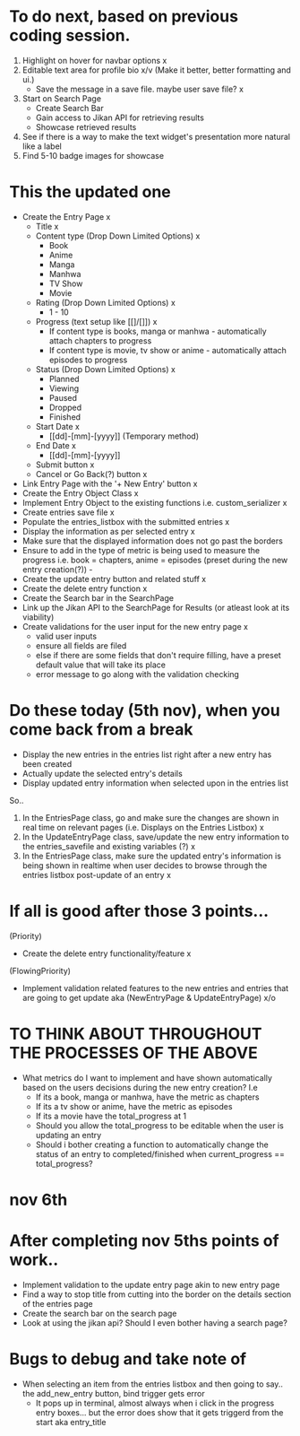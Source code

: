 # To do next, based on previous coding session.

1. Highlight on hover for navbar options x
2. Editable text area for profile bio x/v (Make it better, better formatting and ui.)
    - Save the message in a save file. maybe user save file? x
3. Start on Search Page
    - Create Search Bar
    - Gain access to Jikan API for retrieving results
    - Showcase retrieved results
4. See if there is a way to make the text widget's presentation more natural like a label
5. Find 5-10 badge images for showcase


# This the updated one
- Create the Entry Page x
    - Title x
    - Content type (Drop Down Limited Options) x
        - Book
        - Anime
        - Manga
        - Manhwa
        - TV Show
        - Movie
    - Rating (Drop Down Limited Options) x
        - 1 - 10
    - Progress (text setup like [[]/[]]) x
        - If content type is books, manga or manhwa - automatically attach chapters to progress
        - If content type is movie, tv show or anime - automatically attach episodes to progress
    - Status (Drop Down Limited Options) x
        - Planned
        - Viewing
        - Paused
        - Dropped
        - Finished
    - Start Date x
        - [[dd]-[mm]-[yyyy]] (Temporary method)
    - End Date x
        - [[dd]-[mm]-[yyyy]]
    - Submit button x
    - Cancel or Go Back(?) button x
- Link Entry Page with the '+ New Entry' button x
- Create the Entry Object Class x
- Implement Entry Object to the existing functions i.e. custom_serializer x
- Create entries save file x
- Populate the entries_listbox with the submitted entries x
- Display the information as per selected entry x
- Make sure that the displayed information does not go past the borders
- Ensure to add in the type of metric is being used to measure the progress i.e. book = chapters, anime = episodes (preset during the new entry creation(?)) -
- Create the update entry button and related stuff x
- Create the delete entry function x
- Create the Search bar in the SearchPage
- Link up the Jikan API to the SearchPage for Results (or atleast look at its viability)
- Create validations for the user input for the new entry page x
    - valid user inputs
    - ensure all fields are filed
    - else if there are some fields that don't require filling, have a preset default value that will take its place
    - error message to go along with the validation checking


# Do these today (5th nov), when you come back from a break
- Display the new entries in the entries list right after a new entry has been created
- Actually update the selected entry's details
- Display updated entry information when selected upon in the entries list

So.. 
1. In the EntriesPage class, go and make sure the changes are shown in real time on relevant pages (i.e. Displays on the Entries Listbox) x
2. In the UpdateEntryPage class, save/update the new entry information to the entries_savefile and existing variables (?) x
3. In the EntriesPage class, make sure the updated entry's information is being shown in realtime when user decides to browse through the entries listbox post-update of an entry x

# If all is good after those 3 points...
(Priority)
- Create the delete entry functionality/feature x

(FlowingPriority)
- Implement validation related features to the new entries and entries that are going to get update aka (NewEntryPage & UpdateEntryPage) x/o

# TO THINK ABOUT THROUGHOUT THE PROCESSES OF THE ABOVE
- What metrics do I want to implement and have shown automatically based on the users decisions during the new entry creation? I.e
    - If its a book, manga or manhwa, have the metric as chapters
    - If its a tv show or anime, have the metric as episodes
    - If its a movie have the total_progress at 1
    - Should you allow the total_progress to be editable when the user is updating an entry
    - Should i bother creating a function to automatically change the status of an entry to completed/finished when current_progress == total_progress?

# nov 6th

# After completing nov 5ths points of work..
- Implement validation to the update entry page akin to new entry page
- Find a way to stop title from cutting into the border on the details section of the entries page
- Create the search bar on the search page
- Look at using the jikan api? Should I even bother having a search page?

# Bugs to debug and take note of
- When selecting an item from the entries listbox and then going to say.. the add_new_entry button, bind trigger gets error
    - It pops up in terminal, almost always when i click in the progress entry boxes... but the error does show that it gets triggerd from the start aka entry_title




